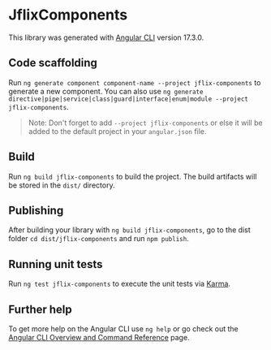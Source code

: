 # JflixComponents

This library was generated with [Angular CLI](https://github.com/angular/angular-cli) version 17.3.0.

## Code scaffolding

Run `ng generate component component-name --project jflix-components` to generate a new component. You can also use `ng generate directive|pipe|service|class|guard|interface|enum|module --project jflix-components`.
> Note: Don't forget to add `--project jflix-components` or else it will be added to the default project in your `angular.json` file. 

## Build

Run `ng build jflix-components` to build the project. The build artifacts will be stored in the `dist/` directory.

## Publishing

After building your library with `ng build jflix-components`, go to the dist folder `cd dist/jflix-components` and run `npm publish`.

## Running unit tests

Run `ng test jflix-components` to execute the unit tests via [Karma](https://karma-runner.github.io).

## Further help

To get more help on the Angular CLI use `ng help` or go check out the [Angular CLI Overview and Command Reference](https://angular.io/cli) page.
